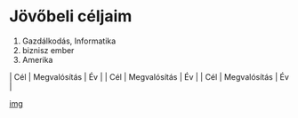 # Jövőbeli céljaim
1. Gazdálkodás, Informatika
2. biznisz ember
3. Amerika

|  Cél     |  Megvalósítás  |  Év     |
|  Cél     |  Megvalósítás  |  Év     |
|  Cél     |  Megvalósítás  |  Év     |

[img](https://www.nnop.hu/wp-content/gallery/kernemvers2019/Kassai-Kriszti%C3%A1n.jpg)